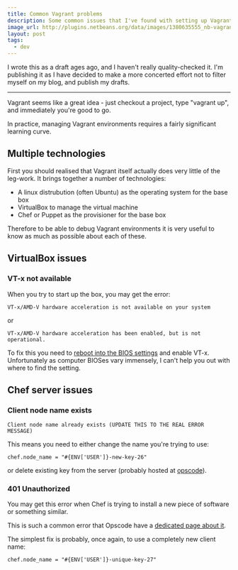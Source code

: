 ```yaml
---
title: Common Vagrant problems
description: Some common issues that I've found with setting up Vagrant boxes
image_url: http://plugins.netbeans.org/data/images/1380635555_nb-vagrant-thumb.png
layout: post
tags:
  - dev
---
```


I wrote this as a draft ages ago, and I haven't really quality-checked it. I'm publishing it as I have decided to make a more concerted effort not to filter myself on my blog, and publish my drafts.

---

Vagrant seems like a great idea - just checkout a project, type "vagrant up", and immediately you're good to go.

In practice, managing Vagrant environments requires a fairly significant learning curve.

## Multiple technologies

First you should realised that Vagrant itself actually does very little of the leg-work. It brings together a number of technologies:

 - A linux distrubution (often Ubuntu) as the operating system for the base box
 - VirtualBox to manage the virtual machine
 - Chef or Puppet as the provisioner for the base box

Therefore to be able to debug Vagrant environments it is very useful to know as much as possible about each of these.

## VirtualBox issues

### VT-x not available

When you try to start up the box, you may get the error:

```
VT-x/AMD-V hardware acceleration is not available on your system
```

or

```
VT-x/AMD-V hardware acceleration has been enabled, but is not operational.
```

To fix this you need to [reboot into the BIOS settings](http://www.betaarchive.com/forum/viewtopic.php?t=22067) and enable VT-x.
Unfortunately as computer BIOSes vary immensely, I can't help you out with where to find the setting.

## Chef server issues

### Client node name exists

```
Client node name already exists (UPDATE THIS TO THE REAL ERROR MESSAGE)
```

This means you need to either change the name you're trying to use:

```
chef.node_name = "#{ENV['USER']}-new-key-26"
```

or delete existing key from the server (probably hosted at [opscode](manage.opscode.com/clients)).

### 401 Unauthorized

You may get this error when Chef is trying to install a new piece of software or something similar.

This is such a common error that Opscode have a [dedicated page about it](http://wiki.opscode.com/display/chef/Common+Errors).

The simplest fix is probably, once again, to use a completely new client name:

```
chef.node_name = "#{ENV['USER']}-unique-key-27"
```
